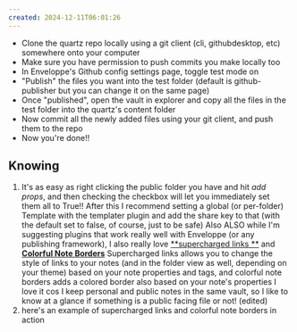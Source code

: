 ```yaml
---
created: 2024-12-11T06:01:26
---
```

- Clone the quartz repo locally using a git client (cli, githubdesktop, etc) somewhere onto your computer
- Make sure you have permission to push commits you make locally too
- In Enveloppe's Github config settings page, toggle test mode on
- "Publish" the files you want into the test folder (default is github-publisher but you can change it on the same page)
- Once "published", open the vault in explorer and copy all the files in the test folder into the quartz's content folder
- Now commit all the newly added files using your git client, and push them to the repo
- Now you're done!!

## Knowing
1. It's as easy as right clicking the public folder you have and hit _add props_, and then checking the checkbox will let you immediately set them all to True!! After this I recommend setting a global (or per-folder) Template with the templater plugin and add the share key to that (with the default set to false, of course, just to be safe) Also ALSO while I'm suggesting plugins that work really well with Enveloppe (or any publishing framework), I also really love [**supercharged links **](obsidian://show-plugin?id=supercharged-links-obsidian) and [**Colorful Note Borders**](obsidian://show-plugin?id=colorful-note-borders) Supercharged links allows you to change the style of links to your notes (and in the folder view as well, depending on your theme) based on your note properties and tags, and colorful note borders adds a colored border also based on your note's properties I love it cos I keep personal and public notes in the same vault, so I like to know at a glance if something is a public facing file or not! (edited)
2. here's an example of supercharged links and colorful note borders in action